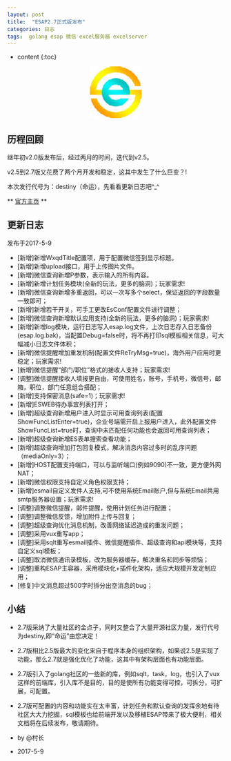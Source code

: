 ```yaml
---
layout: post
title:  "ESAP2.7正式版发布"
categories: 日志
tags:  golang esap 微信 excel服务器 excelserver
---
```


* content
{:toc}

<p align="center">
  <img src="/img/logo.jpg" width="120">
</p>

## 历程回顾
继年初v2.0版发布后，经过两月的时间，迭代到v2.5。

v2.5到2.7版又花费了两个月开发和稳定，这其中发生了什么巨变？!

本次发行代号为：destiny（命运），先看看更新日志吧^_^

** [官方主页](https://esap.erp8.net) **

## 更新日志

发布于2017-5-9

* [新增]新增WxqdTitle配置项，用于配置微信签到显示标题。
* [新增]新增upload接口，用于上传图片文件。
* [新增]微信查询新增P参数，表示输入的所有内容。
* [新增]新增计划任务模块(全新的玩法，更多的脑洞)；玩家需求!
* [新增]微信查询新增多重返回，可以一次写多个select，保证返回的字段数量一致即可；
* [新增]新增若干开关，可手工更改EsConf配置文件进行调整；
* [新增]微信查询新增默认应用支持(全新的玩法，更多的脑洞)；玩家需求!
* [新增]新增log模块，运行日志写入esap.log文件，上次日志存入日志备份(esap.log.bak)，当配置Debug=false时，将不再打印sql模板相关信息，可大幅减小日志文件体积；
* [新增]微信提醒增加重发机制(配置文件ReTryMsg=true)，海外用户应用时更稳定；玩家需求!
* [新增]微信提醒“部门/职位”格式的接收人支持；玩家需求!
* [调整]微信提醒接收人填报更自由，可使用姓名，账号，手机号，微信号，邮箱，职位，部门任意组合搭配；
* [新增]支持保密消息(safe=1)；玩家需求!
* [新增]ESWEB待办事宜列表打开；
* [新增]超级查询新增用户进入时显示可用查询列表(配置ShowFuncListEnter=true)，企业号端需开启上报用户进入，此外配置文件ShowFuncList=true时，查询中未匹配任何功能也会返回可用查询列表；
* [新增]超级查询新增ES表单搜索查看功能；
* [新增]超级查询增加打包回复模式，解决消息内容过多时的乱序问题（mediaOnly=3）；
* [新增]HOST配置支持端口，可以与监听端口(例如9090)不一致，更方便外网NAT；
* [新增]微信权限支持自定义角色权限支持；
* [新增]esmail自定义发件人支持,可不使用系统Email账户,但与系统Email共用smtp服务器设置；玩家需求!
* [调整]调整微信提醒，邮件提醒，使用计划任务进行配置；
* [调整]调整微信反馈，增加附件上传与回复；
* [调整]超级查询优化消息机制，改善网络延迟造成的重发问题；
* [调整]采用vux重写app；
* [调整]采用sqlt重写esmail插件、微信提醒插件、超级查询和api模块等，支持自定义sql模板；
* [调整]取消微信通讯录模板，改为服务器缓存，解决重名和同步等烦恼；
* [调整]重构ESAP主容器，采用模块化+插件化架构，适应大规模开发定制应用；
* [修复]中文消息超过500字时拆分出空消息的bug；

## 小结
* 2.7版采纳了大量社区的金点子，同时又整合了大量开源社区力量，发行代号为destiny,即“命运”由您决定！

* 2.7版相比2.5版最大的变化来自于程序本身的组织架构，如果说2.5是实现了功能，那么2.7就是强化优化了功能，这其中有架构层面也有功能层面。

* 2.7版引入了golang社区的一些新的库，例如sqlt，task，log，也引入了vux这样的前端库，引入库不是目的，目的是使所有功能变得可控，可拆分，可扩展，可配置。

* 2.7版可配置的内容和功能实在太丰富，计划任务和默认查询的发挥余地有待社区大大力挖掘，sql模板也给前端开发以及移植ESAP带来了极大便利，相关文档将在后续发布，敬请期待。

* by @村长

* 2017-5-9

